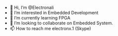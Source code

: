 - 👋 Hi, I’m @Electronali
- 👀 I’m interested in Embedded Development
- 🌱 I’m currently learning FPGA
- 💞️ I’m looking to collaborate on Embedded System.
- 📫 How to reach me electronx.1 (Skype)

<!---
Electronali/Electronali is a ✨ special ✨ repository because its `README.md` (this file) appears on your GitHub profile.
You can click the Preview link to take a look at your changes.
--->
